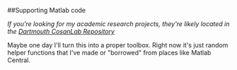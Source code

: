 ##Supporting Matlab code

*If you're looking for my academic research projects, they're likely located in the [Dartmouth CosanLab Repository](https://github.com/cosanlab)*  

Maybe one day I'll turn this into a proper toolbox. Right now it's just random helper functions that I've made or "borrowed" from places like Matlab Central.
